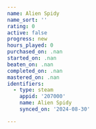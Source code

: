 ```yaml
---
name: Alien Spidy
name_sort: ''
rating: 0
active: false
progress: new
hours_played: 0
purchased_on: .nan
started_on: .nan
beaten_on: .nan
completed_on: .nan
mastered_on: .nan
identifiers:
  - type: steam
    appid: '207000'
    name: Alien Spidy
    synced_on: '2024-08-30'

---
```

